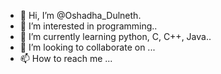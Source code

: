 - 👋 Hi, I’m @Oshadha_Dulneth.
- 👀 I’m interested in programming..
- 🌱 I’m currently learning python, C, C++, Java..
- 💞️ I’m looking to collaborate on ...
- 📫 How to reach me ...

<!---
OshadhaDWijesinghe/OshadhaDWijesinghe is a ✨ special ✨ repository because its `README.md` (this file) appears on your GitHub profile.
You can click the Preview link to take a look at your changes.
--->
